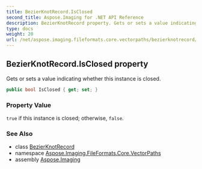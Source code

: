 ```yaml
---
title: BezierKnotRecord.IsClosed
second_title: Aspose.Imaging for .NET API Reference
description: BezierKnotRecord property. Gets or sets a value indicating whether this instance is closed
type: docs
weight: 20
url: /net/aspose.imaging.fileformats.core.vectorpaths/bezierknotrecord/isclosed/
---
```

## BezierKnotRecord.IsClosed property

Gets or sets a value indicating whether this instance is closed.

```csharp
public bool IsClosed { get; set; }
```

### Property Value

`true` if this instance is closed; otherwise, `false`.

### See Also

* class [BezierKnotRecord](../)
* namespace [Aspose.Imaging.FileFormats.Core.VectorPaths](../../bezierknotrecord/)
* assembly [Aspose.Imaging](../../../)


